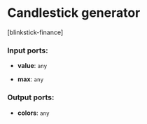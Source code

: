 # Candlestick generator

[blinkstick-finance]

### Input ports:

* __value__: `any`


* __max__: `any`


### Output ports:

* __colors__: `any`


